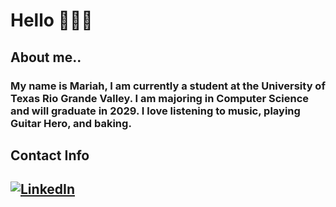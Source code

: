 # Hello 🙋🏻‍♀️

<!--
**dialibrium/dialibrium** is a ✨ _special_ ✨ repository because its `README.md` (this file) appears on your GitHub profile.

Here are some ideas to get you started:

- 🔭 I’m currently working on ...
- 🌱 I’m currently learning ...
- 👯 I’m looking to collaborate on ...
- 🤔 I’m looking for help with ...
- 💬 Ask me about ...
- 📫 How to reach me: ...
- 😄 Pronouns: ...
- ⚡ Fun fact: ...
-->

## About me..
### My name is Mariah, I am currently a student at the University of Texas Rio Grande Valley. I am majoring in Computer Science and will graduate in 2029. I love listening to music, playing Guitar Hero, and baking. 

## Contact Info
## [![LinkedIn](https://custom-icon-badges.demolab.com/badge/LinkedIn-0A66C2?logo=linkedin-white&logoColor=fff)](www.linkedin.com/in/mar-delapena)
